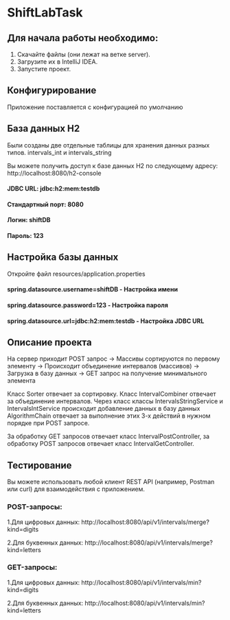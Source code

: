 # ShiftLabTask

## Для начала работы необходимо:

1. Скачайте файлы (они лежат на ветке server).
2. Загрузите их в IntelliJ IDEA.
3. Запустите проект.

## Конфигурирование 

Приложение поставляется с конфигурацией по умолчанию

## База данных H2 

Были созданы две отдельные таблицы для хранения данных разных типов. intervals_int и intervals_string

Вы можете получить доступ к базе данных H2 по следующему адресу: http://localhost:8080/h2-console

#### JDBC URL: jdbc:h2:mem:testdb

#### Стандартный порт: 8080

#### Логин: shiftDB
#### Пароль: 123

## Настройка базы данных

Откройте файл resources/application.properties

#### spring.datasource.username=shiftDB - Настройка имени 
#### spring.datasource.password=123 - Настройка пароля
#### spring.datasource.url=jdbc:h2:mem:testdb - Настройка JDBC URL

## Описание проекта
На сервер приходит POST запрос -> Массивы сортируются по первому элементу -> Происходит объединение интервалов (массивов) -> Загрузка в базу данных -> GET запрос на получение минимального элемента

Класс Sorter отвечает за сортировку.
Класс IntervalCombiner отвечает за объединение интервалов. 
Через класс классы IntervalsStringService и IntervalsIntService происходит добавление данных в базу данных
AlgorithmChain отвечает за выполнение этих 3-х действий в нужном порядке при POST запросе.

За обработку GET запросов отвечает класс IntervalPostController, за обработку POST запросов отвечает класс IntervalGetController.

## Тестирование

Вы можете использовать любой клиент REST API (например, Postman или curl) для взаимодействия с приложением.
### POST-запросы:
  1.Для цифровых данных: http://localhost:8080/api/v1/intervals/merge?kind=digits

  2.Для буквенных данных: http://localhost:8080/api/v1/intervals/merge?kind=letters

### GET-запросы:
  1.Для цифровых данных: http://localhost:8080/api/v1/intervals/min?kind=digits

  2.Для буквенных данных: http://localhost:8080/api/v1/intervals/min?kind=letters

